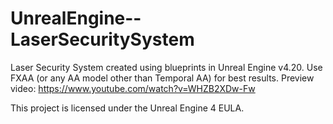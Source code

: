 # UnrealEngine--LaserSecuritySystem
Laser Security System created using blueprints in Unreal Engine v4.20.
Use FXAA (or any AA model other than Temporal AA) for best results.
Preview video: https://www.youtube.com/watch?v=WHZB2XDw-Fw

This project is licensed under the Unreal Engine 4 EULA.
